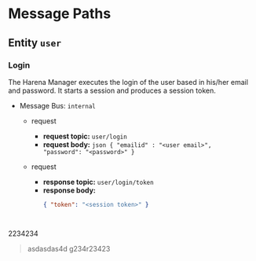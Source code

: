 # Message Paths

## Entity `user`

### Login
The Harena Manager executes the login of the user based in his/her email and password. It starts a session and produces a session token.

* Message Bus: `internal`
  * request 
    * **request topic:** `user/login`
    * **request body:** 
                     ```json
                      { "emailid" : "<user email>",  "password": "<password>" }
                     ```
      
  * request 
    * **response topic:** `user/login/token`
    * **response body:** 
      ```json
      { "token": "<session token>" }
    ```
      
2234234
> asdasdas4d
g234r23423
